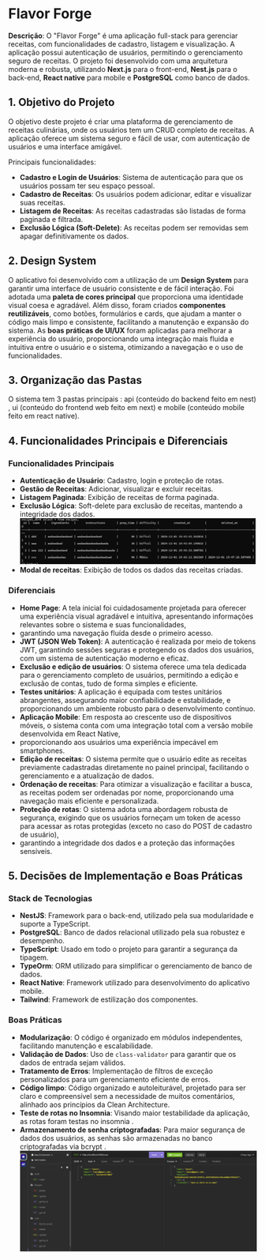 # Flavor Forge

**Descrição**: O "Flavor Forge" é uma aplicação full-stack para gerenciar receitas, com funcionalidades de cadastro, listagem e visualização. A aplicação possui autenticação de usuários, 
permitindo o gerenciamento seguro de receitas. O projeto foi desenvolvido com uma arquitetura moderna e robusta, utilizando **Next.js** para o front-end, **Nest.js** para o back-end, **React native**
para mobile e **PostgreSQL** como banco de dados.

## 1. Objetivo do Projeto

O objetivo deste projeto é criar uma plataforma de gerenciamento de receitas culinárias, onde os usuários tem um CRUD completo de receitas. A aplicação oferece um sistema seguro e fácil 
de usar, com autenticação de usuários e uma interface amigável.

Principais funcionalidades:
- **Cadastro e Login de Usuários**: Sistema de autenticação para que os usuários possam ter seu espaço pessoal.
- **Cadastro de Receitas**: Os usuários podem adicionar, editar e visualizar suas receitas.
- **Listagem de Receitas**: As receitas cadastradas são listadas de forma paginada e filtrada.
- **Exclusão Lógica (Soft-Delete)**: As receitas podem ser removidas sem apagar definitivamente os dados.
  
## 2. Design System
O aplicativo foi desenvolvido com a utilização de um **Design System** para garantir uma interface de usuário consistente e de fácil interação. Foi adotada uma **paleta de cores principal**
que proporciona uma identidade visual coesa e agradável. Além disso, foram criados **componentes reutilizáveis**, como botões, formulários e cards, que ajudam a manter o código mais limpo 
e consistente, facilitando a manutenção e expansão do sistema. As **boas práticas de UI/UX** foram aplicadas para melhorar a experiência do usuário, proporcionando uma integração mais 
fluida e intuitiva entre o usuário e o sistema, otimizando a navegação e o uso de funcionalidades.


## 3. Organização das Pastas
O sistema tem 3 pastas principais : api (conteúdo do backend feito em nest) , ui (conteúdo do frontend web feito em next) e mobile (conteúdo mobile feito em react native).

## 4. Funcionalidades Principais e Diferenciais

### Funcionalidades Principais
- **Autenticação de Usuário**: Cadastro, login e proteção de rotas.
- **Gestão de Receitas**: Adicionar, visualizar e excluir receitas.
- **Listagem Paginada**: Exibição de receitas de forma paginada.
- **Exclusão Lógica**: Soft-delete para exclusão de receitas, mantendo a integridade dos dados.
 ![Soft delete](https://github.com/GBruzzi/flavor-forge/blob/main/images/Soft%20delete.png)
- **Modal de receitas**: Exibição de todos os dados das receitas criadas.

### Diferenciais
- **Home Page**: A tela inicial foi cuidadosamente projetada para oferecer uma experiência visual agradável e intuitiva, apresentando informações relevantes sobre o sistema e suas funcionalidades,
- garantindo uma navegação fluída desde o primeiro acesso.
- **JWT (JSON Web Token)**: A autenticação é realizada por meio de tokens JWT, garantindo sessões seguras e protegendo os dados dos usuários, com um sistema de autenticação moderno e eficaz.
- **Exclusão e edição de usuários**: O sistema oferece uma tela dedicada para o gerenciamento completo de usuários, permitindo a edição e exclusão de contas, tudo de forma simples e eficiente.
- **Testes unitários**: A aplicação é equipada com testes unitários abrangentes, assegurando maior confiabilidade e estabilidade, e proporcionando um ambiente robusto para o desenvolvimento contínuo.
- **Aplicação Mobile**: Em resposta ao crescente uso de dispositivos móveis, o sistema conta com uma integração total com a versão mobile desenvolvida em React Native,
- proporcionando aos usuários uma experiência impecável em smartphones.
- **Edição de receitas**: O sistema permite que o usuário edite as receitas previamente cadastradas diretamente no painel principal, facilitando o gerenciamento e a atualização de dados.
- **Ordenação de receitas**: Para otimizar a visualização e facilitar a busca, as receitas podem ser ordenadas por nome, proporcionando uma navegação mais eficiente e personalizada.
- **Proteção de rotas**: O sistema adota uma abordagem robusta de segurança, exigindo que os usuários forneçam um token de acesso para acessar as rotas protegidas (exceto no caso do POST de cadastro de usuário),
- garantindo a integridade dos dados e a proteção das informações sensíveis.

## 5. Decisões de Implementação e Boas Práticas

### Stack de Tecnologias
- **NestJS**: Framework para o back-end, utilizado pela sua modularidade e suporte a TypeScript.
- **PostgreSQL**: Banco de dados relacional utilizado pela sua robustez e desempenho.
- **TypeScript**: Usado em todo o projeto para garantir a segurança da tipagem.
- **TypeOrm**: ORM utilizado para simplificar o gerenciamento de banco de dados.
- **React Native**: Framework utilizado para desenvolvimento do aplicativo mobile.
- **Tailwind**: Framework de estilização dos componentes. 

### Boas Práticas
- **Modularização**: O código é organizado em módulos independentes, facilitando manutenção e escalabilidade.
- **Validação de Dados**: Uso de `class-validator` para garantir que os dados de entrada sejam válidos.
- **Tratamento de Erros**: Implementação de filtros de exceção personalizados para um gerenciamento eficiente de erros.
- **Código limpo**: Código organizado e autoleiturável, projetado para ser claro e compreensível sem a necessidade de muitos comentários, alinhado aos princípios da Clean Architecture.
- **Teste de rotas no Insomnia**: Visando maior testabilidade da aplicação, as rotas foram testas no insomnia .
- **Armazenamento de senha criptografadas**: Para maior segurança de dados dos usuários, as senhas são armazenadas no banco criptografadas via bcrypt .
![Insomnia](https://github.com/GBruzzi/flavor-forge/blob/main/images/insomnia.png)
